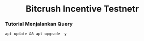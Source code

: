  <h1 align="center">Bitcrush Incentive Testnetr</h1>

### Tutorial Menjalankan Query
```
apt update && apt upgrade -y
```
